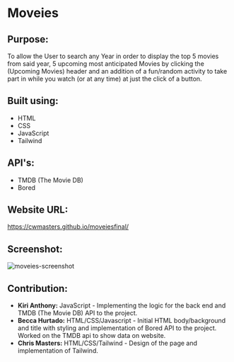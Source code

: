 # Moveies

## Purpose:
To allow the User to search any Year in order to display the top 5 movies from said year, 5 upcoming most anticipated Movies by clicking the (Upcoming Movies) header and an addition of a fun/random activity to take part in while you watch (or at any time) at just the click of a button.

## Built using:
* HTML
* CSS
* JavaScript
* Tailwind 

## API's:
* TMDB (The Movie DB)
* Bored

## Website URL:
https://cwmasters.github.io/moveiesfinal/

## Screenshot:
![moveies-screenshot](https://user-images.githubusercontent.com/95546410/153753099-d448399f-6873-421e-8dd6-c2b0f0dbea85.png)

## Contribution:
* **Kiri Anthony:** JavaScript - Implementing the logic for the back end and TMDB (The Movie DB) API to the project.
* **Becca Hurtado:** HTML/CSS/Javascript - Initial HTML body/background and title with styling and implementation of Bored API to the project. Worked on the TMDB api to show data on website.
* **Chris Masters:** HTML/CSS/Tailwind - Design of the page and implementation of Tailwind.

